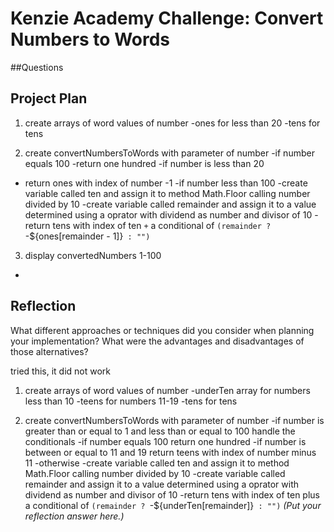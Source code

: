 # Kenzie Academy Challenge: Convert Numbers to Words
##Questions


## Project Plan

1. create arrays of word values of number
 -ones for less than 20
 -tens for tens

2. create convertNumbersToWords with parameter of number
 -if number equals 100 
  -return one hundred
 -if number is less than 20
  - return ones with index of number -1
 -if number less than 100
  -create variable called ten and assign it to method Math.Floor calling number divided by 10
  -create variable called remainder and assign it to a value determined using a oprator with dividend as number and divisor of 10
  -return tens with index of ten `+` a conditional of `(remainder ? `-${ones[remainder - 1]}` : "")`

 3. display convertedNumbers 1-100 
  -


## Reflection

What different approaches or techniques did you consider when planning your implementation? What were the advantages and disadvantages of those alternatives?

tried this, it did not work

1. create arrays of word values of number
 -underTen array for numbers less than 10 
 -teens for numbers 11-19
 -tens for tens

2. create convertNumbersToWords with parameter of number
 -if number is greater than or equal to 1 and less than or equal to 100 handle the conditionals
   -if number equals 100 return one hundred
   -if number is between or equal to 11 and 19 return teens with index of number minus 11
   -otherwise 
     -create variable called ten and assign it to method Math.Floor calling number divided by 10
     -create variable called remainder and assign it to a value determined using a oprator with dividend as number and divisor of 10
     -return tens with index of ten plus a conditional of `(remainder ? `-${underTen[remainder]}` : "")`
_(Put your reflection answer here.)_
